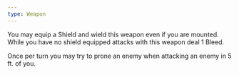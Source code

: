 ```yaml
---
type: Weapon
---
```

You may equip a Shield and wield this weapon even if you are mounted. While you have no shield equipped attacks with this weapon deal 1 Bleed.

Once per turn you may try to prone an enemy when attacking an enemy in 5 ft. of you.